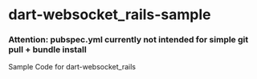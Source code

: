 # dart-websocket_rails-sample
### Attention: pubspec.yml currently not intended for simple git pull + bundle install

Sample Code for dart-websocket_rails


